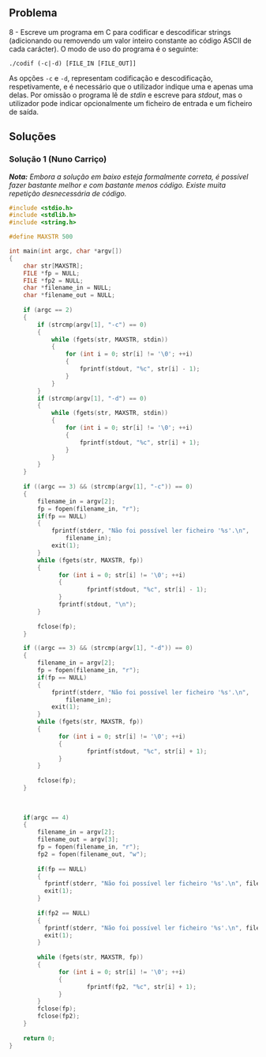 ## Problema

8 - Escreve um programa em C para codificar e descodificar strings (adicionando
ou removendo um valor inteiro constante ao código ASCII de cada carácter). O
modo de uso do programa é o seguinte:

```
./codif (-c|-d) [FILE_IN [FILE_OUT]]
```

As opções `-c` e `-d`, representam codificação e descodificação, respetivamente,
e é necessário que o utilizador indique uma e apenas uma delas. Por omissão o
programa lê de _stdin_ e escreve para _stdout_, mas o utilizador pode indicar
opcionalmente um ficheiro de entrada e um ficheiro de saída.

## Soluções

### Solução 1 (Nuno Carriço)

_**Nota:** Embora a solução em baixo esteja formalmente correta, é possível
fazer bastante melhor e com bastante menos código. Existe muita repetição
desnecessária de código._

```c
#include <stdio.h>
#include <stdlib.h>
#include <string.h>

#define MAXSTR 500

int main(int argc, char *argv[])
{
    char str[MAXSTR];
    FILE *fp = NULL;
    FILE *fp2 = NULL;
    char *filename_in = NULL;
    char *filename_out = NULL;
  
    if (argc == 2)
    {
        if (strcmp(argv[1], "-c") == 0) 
        {      
            while (fgets(str, MAXSTR, stdin)) 
            {
                for (int i = 0; str[i] != '\0'; ++i) 
                {
                    fprintf(stdout, "%c", str[i] - 1);
                }
            }
        }
        if (strcmp(argv[1], "-d") == 0) 
        {
            while (fgets(str, MAXSTR, stdin)) 
            {
                for (int i = 0; str[i] != '\0'; ++i)
                {
                    fprintf(stdout, "%c", str[i] + 1);
                }
            }
        }
    }
    
    if ((argc == 3) && (strcmp(argv[1], "-c")) == 0)
    {
        filename_in = argv[2];
        fp = fopen(filename_in, "r");
        if(fp == NULL)
        {
            fprintf(stderr, "Não foi possível ler ficheiro '%s'.\n",
                filename_in);
            exit(1);
        }
        while (fgets(str, MAXSTR, fp)) 
        {
              for (int i = 0; str[i] != '\0'; ++i) 
              {
                      fprintf(stdout, "%c", str[i] - 1);
              }
              fprintf(stdout, "\n");
        }
        
        fclose(fp);
    }

    if ((argc == 3) && (strcmp(argv[1], "-d")) == 0)
    {
        filename_in = argv[2];
        fp = fopen(filename_in, "r");
        if(fp == NULL)
        {    
            fprintf(stderr, "Não foi possível ler ficheiro '%s'.\n",
                filename_in);
            exit(1);
        }
        while (fgets(str, MAXSTR, fp)) 
        {
              for (int i = 0; str[i] != '\0'; ++i) 
              {
                      fprintf(stdout, "%c", str[i] + 1);
              }
        }
        
        fclose(fp);
    }
  
    
    
    if(argc == 4)
    {
        filename_in = argv[2];
        filename_out = argv[3];
        fp = fopen(filename_in, "r");
        fp2 = fopen(filename_out, "w");
        
        if(fp == NULL)
        {
          fprintf(stderr, "Não foi possível ler ficheiro '%s'.\n", filename_in);
          exit(1);
        }
        
        if(fp2 == NULL)
        {
          fprintf(stderr, "Não foi possível ler ficheiro '%s'.\n", filename_out);
          exit(1);
        }
        
        while (fgets(str, MAXSTR, fp)) 
        {
              for (int i = 0; str[i] != '\0'; ++i) 
              {
                      fprintf(fp2, "%c", str[i] + 1);
              }
        }
        fclose(fp);
        fclose(fp2);
    }
    
    return 0;
}
```
